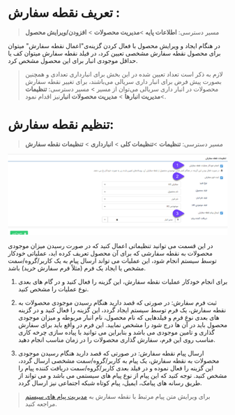 
# تعریف نقطه سفارش :

> مسیر دسترسی:  **اطلاعات پایه** >**مدیریت محصولات** > **افزودن/ویرایش محصول**

در هنگام ایجاد و ویرایش محصول با فعال کردن گزینه‌ی"اعمال نقطه سفارش"  میتوان برای محصول نقطه سفارش مشخصی تعیین کرد، در فیلد نقطه سفارش میتوان کف یا حداقل موجودی انبار برای این محصول مشخص کرد.

> لازم به ذکر است تعداد تعیین شده در این بخش برای انبارداری تعدادی و همچنین بصورت پیش فرض برای انبار داری سریالی می‌باشند، برای تغییر نقطه سفارش محصولات در انبار داری سریالی می‌توان از مسیر > مسیر دسترسی:  **تنظیمات** >**مدیریت انبارها** > **مدیریت محصولات انبار**نیز اقدام نمود.

# تنظیم نقطه سفارش:

> مسیر دسترسی:  **تنظیمات** >**تنظیمات کلی** > **انبارداری** > **تنظیمات نقطه سفارش**

![](Warehousing245.png)

در این قسمت می توانید تنظیماتی اعمال کنید که در صورت رسیدن میزان موجودی محصولات به نقطه سفارشی که برای آن محصول تعریف کرده اید، عملیاتی خودکار توسط سیستم انجام شود، این عملیات می تواند ارسال پیام به یک کاربر/گروه/سمت مشخص یا ایجاد یک فرم (مثلاً فرم سفارش خرید) باشد.



1. برای انجام خودکار عملیات نقطه سفارش، این گزینه را فعال کنید و در گام های بعدی نوع عملیات را مشخص کنید.

2.  ثبت فرم سفارش: در صورتی که قصد دارید هنگام رسیدن موجودی محصولات به نقطه سفارش، یک فرم توسط سیستم ایجاد گردد، این گزینه را فعال کنید و در گزینه های بعدی نوع فرم و فیلدهایی که نام محصول، نام انبار مربوطه و میزان موجودی محصول باید در آن ها درج شود را مشخص نمایید. این فرم در واقع باید برای سفارش گذاری و تامین موجودی می باشد و بنابراین می توانید با پیاده سازی چرخه کاری مناسب روی این فرم، سفارش گذاری محصولات را در زمان مناسب انجام دهید.

3.  ارسال پیام نقطه سفارش: در صورتی که قصد دارید هنگام رسیدن موجودی محصولات به نقطه سفارش، یک پیام به کاربر/گروه/سمت مشخصی ارسال گردد، این گزینه را فعال نموده و در فیلد بعدی کاربر/گروه/سمت دریافت کننده پیام را مشخص کنید. توجه کنید که این پیام از نوع پیام های سیستمی می باشد و می تواند از طریق رسانه های پیامک، ایمیل، پیام کوتاه شبکه اجتماعی نیز ارسال گردد.

> برای ویرایش متن پیام مرتبط با نقطه سفارش به [مدیریت پیام های سیستم](https://github.com/1stco/PayamGostarDocs/blob/master/help%202.5.4/Basic-Information/Manage-system-messages/Manage-system-messages.md) مراجعه کنید.
